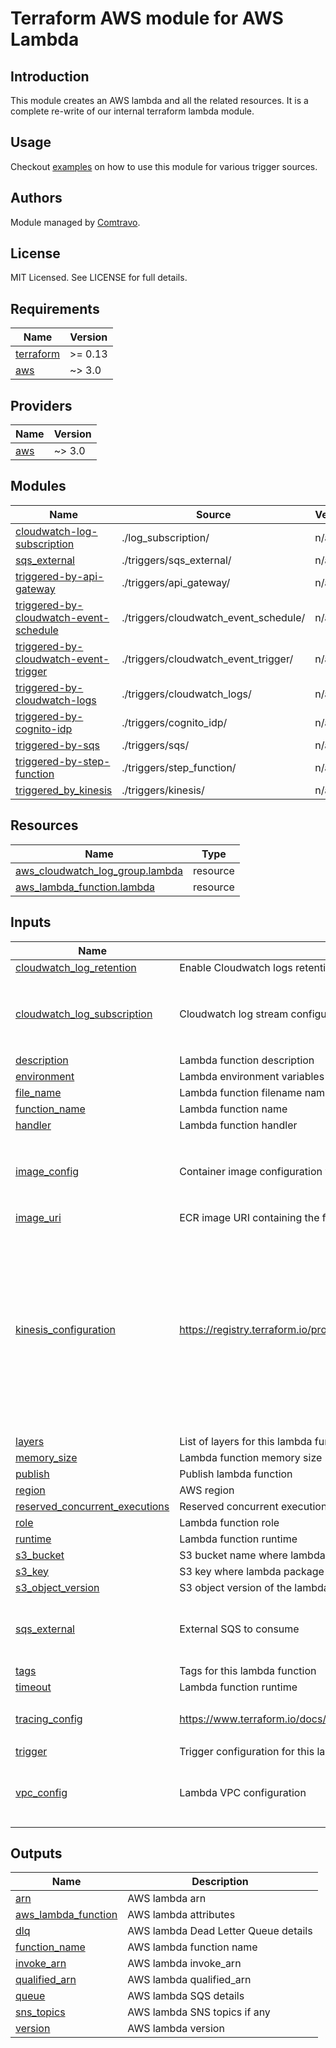 # Terraform AWS module for AWS Lambda

## Introduction
This module creates an AWS lambda and all the related resources. It is a complete re-write of our internal terraform lambda module.

## Usage
Checkout [examples](./examples) on how to use this module for various trigger sources.
## Authors

Module managed by [Comtravo](https://github.com/comtravo).

## License

MIT Licensed. See LICENSE for full details.

## Requirements

| Name | Version |
|------|---------|
| <a name="requirement_terraform"></a> [terraform](#requirement\_terraform) | >= 0.13 |
| <a name="requirement_aws"></a> [aws](#requirement\_aws) | ~> 3.0 |

## Providers

| Name | Version |
|------|---------|
| <a name="provider_aws"></a> [aws](#provider\_aws) | ~> 3.0 |

## Modules

| Name | Source | Version |
|------|--------|---------|
| <a name="module_cloudwatch-log-subscription"></a> [cloudwatch-log-subscription](#module\_cloudwatch-log-subscription) | ./log_subscription/ | n/a |
| <a name="module_sqs_external"></a> [sqs\_external](#module\_sqs\_external) | ./triggers/sqs_external/ | n/a |
| <a name="module_triggered-by-api-gateway"></a> [triggered-by-api-gateway](#module\_triggered-by-api-gateway) | ./triggers/api_gateway/ | n/a |
| <a name="module_triggered-by-cloudwatch-event-schedule"></a> [triggered-by-cloudwatch-event-schedule](#module\_triggered-by-cloudwatch-event-schedule) | ./triggers/cloudwatch_event_schedule/ | n/a |
| <a name="module_triggered-by-cloudwatch-event-trigger"></a> [triggered-by-cloudwatch-event-trigger](#module\_triggered-by-cloudwatch-event-trigger) | ./triggers/cloudwatch_event_trigger/ | n/a |
| <a name="module_triggered-by-cloudwatch-logs"></a> [triggered-by-cloudwatch-logs](#module\_triggered-by-cloudwatch-logs) | ./triggers/cloudwatch_logs/ | n/a |
| <a name="module_triggered-by-cognito-idp"></a> [triggered-by-cognito-idp](#module\_triggered-by-cognito-idp) | ./triggers/cognito_idp/ | n/a |
| <a name="module_triggered-by-sqs"></a> [triggered-by-sqs](#module\_triggered-by-sqs) | ./triggers/sqs/ | n/a |
| <a name="module_triggered-by-step-function"></a> [triggered-by-step-function](#module\_triggered-by-step-function) | ./triggers/step_function/ | n/a |
| <a name="module_triggered_by_kinesis"></a> [triggered\_by\_kinesis](#module\_triggered\_by\_kinesis) | ./triggers/kinesis/ | n/a |

## Resources

| Name | Type |
|------|------|
| [aws_cloudwatch_log_group.lambda](https://registry.terraform.io/providers/hashicorp/aws/latest/docs/resources/cloudwatch_log_group) | resource |
| [aws_lambda_function.lambda](https://registry.terraform.io/providers/hashicorp/aws/latest/docs/resources/lambda_function) | resource |

## Inputs

| Name | Description | Type | Default | Required |
|------|-------------|------|---------|:--------:|
| <a name="input_cloudwatch_log_retention"></a> [cloudwatch\_log\_retention](#input\_cloudwatch\_log\_retention) | Enable Cloudwatch logs retention | `number` | `90` | no |
| <a name="input_cloudwatch_log_subscription"></a> [cloudwatch\_log\_subscription](#input\_cloudwatch\_log\_subscription) | Cloudwatch log stream configuration | <pre>object({<br>    enable : bool<br>    filter_pattern : string<br>    destination_arn : string<br>  })</pre> | <pre>{<br>  "destination_arn": "",<br>  "enable": false,<br>  "filter_pattern": ""<br>}</pre> | no |
| <a name="input_description"></a> [description](#input\_description) | Lambda function description | `string` | `"Managed by Terraform"` | no |
| <a name="input_environment"></a> [environment](#input\_environment) | Lambda environment variables | `map(string)` | `null` | no |
| <a name="input_file_name"></a> [file\_name](#input\_file\_name) | Lambda function filename name | `string` | `null` | no |
| <a name="input_function_name"></a> [function\_name](#input\_function\_name) | Lambda function name | `string` | n/a | yes |
| <a name="input_handler"></a> [handler](#input\_handler) | Lambda function handler | `string` | `null` | no |
| <a name="input_image_config"></a> [image\_config](#input\_image\_config) | Container image configuration values that override the values in the container image Dockerfile. | <pre>object({<br>    command           = list(string)<br>    entry_point       = list(string)<br>    working_directory = string<br>  })</pre> | `null` | no |
| <a name="input_image_uri"></a> [image\_uri](#input\_image\_uri) | ECR image URI containing the function's deployment package | `string` | `null` | no |
| <a name="input_kinesis_configuration"></a> [kinesis\_configuration](#input\_kinesis\_configuration) | https://registry.terraform.io/providers/hashicorp/aws/latest/docs/resources/lambda_event_source_mapping | <pre>map(object({<br>    batch_size                                      = number<br>    bisect_batch_on_function_error                  = bool<br>    destination_config__on_failure__destination_arn = string<br>    event_source_arn                                = string<br>    maximum_batching_window_in_seconds              = number<br>    maximum_record_age_in_seconds                   = number<br>    maximum_retry_attempts                          = number<br>    parallelization_factor                          = number<br>    starting_position                               = string<br>    starting_position_timestamp                     = string<br>    tumbling_window_in_seconds                      = number<br>  }))</pre> | `{}` | no |
| <a name="input_layers"></a> [layers](#input\_layers) | List of layers for this lambda function | `list(string)` | `[]` | no |
| <a name="input_memory_size"></a> [memory\_size](#input\_memory\_size) | Lambda function memory size | `number` | `128` | no |
| <a name="input_publish"></a> [publish](#input\_publish) | Publish lambda function | `bool` | `false` | no |
| <a name="input_region"></a> [region](#input\_region) | AWS region | `string` | n/a | yes |
| <a name="input_reserved_concurrent_executions"></a> [reserved\_concurrent\_executions](#input\_reserved\_concurrent\_executions) | Reserved concurrent executions  for this lambda function | `number` | `-1` | no |
| <a name="input_role"></a> [role](#input\_role) | Lambda function role | `string` | n/a | yes |
| <a name="input_runtime"></a> [runtime](#input\_runtime) | Lambda function runtime | `string` | `"nodejs14.x"` | no |
| <a name="input_s3_bucket"></a> [s3\_bucket](#input\_s3\_bucket) | S3 bucket name where lambda package is stored | `string` | `null` | no |
| <a name="input_s3_key"></a> [s3\_key](#input\_s3\_key) | S3 key where lambda package is stored | `string` | `null` | no |
| <a name="input_s3_object_version"></a> [s3\_object\_version](#input\_s3\_object\_version) | S3 object version of the lambda package | `string` | `null` | no |
| <a name="input_sqs_external"></a> [sqs\_external](#input\_sqs\_external) | External SQS to consume | <pre>object({<br>    batch_size = number<br>    sqs_arns   = list(string)<br>  })</pre> | `null` | no |
| <a name="input_tags"></a> [tags](#input\_tags) | Tags for this lambda function | `map(string)` | `{}` | no |
| <a name="input_timeout"></a> [timeout](#input\_timeout) | Lambda function runtime | `number` | `300` | no |
| <a name="input_tracing_config"></a> [tracing\_config](#input\_tracing\_config) | https://www.terraform.io/docs/providers/aws/r/lambda_function.html | <pre>object({<br>    mode : string<br>  })</pre> | <pre>{<br>  "mode": "PassThrough"<br>}</pre> | no |
| <a name="input_trigger"></a> [trigger](#input\_trigger) | Trigger configuration for this lambda function | `any` | n/a | yes |
| <a name="input_vpc_config"></a> [vpc\_config](#input\_vpc\_config) | Lambda VPC configuration | <pre>object({<br>    subnet_ids : list(string)<br>    security_group_ids : list(string)<br>  })</pre> | <pre>{<br>  "security_group_ids": [],<br>  "subnet_ids": []<br>}</pre> | no |

## Outputs

| Name | Description |
|------|-------------|
| <a name="output_arn"></a> [arn](#output\_arn) | AWS lambda arn |
| <a name="output_aws_lambda_function"></a> [aws\_lambda\_function](#output\_aws\_lambda\_function) | AWS lambda attributes |
| <a name="output_dlq"></a> [dlq](#output\_dlq) | AWS lambda Dead Letter Queue details |
| <a name="output_function_name"></a> [function\_name](#output\_function\_name) | AWS lambda function name |
| <a name="output_invoke_arn"></a> [invoke\_arn](#output\_invoke\_arn) | AWS lambda invoke\_arn |
| <a name="output_qualified_arn"></a> [qualified\_arn](#output\_qualified\_arn) | AWS lambda qualified\_arn |
| <a name="output_queue"></a> [queue](#output\_queue) | AWS lambda SQS details |
| <a name="output_sns_topics"></a> [sns\_topics](#output\_sns\_topics) | AWS lambda SNS topics if any |
| <a name="output_version"></a> [version](#output\_version) | AWS lambda version |
